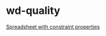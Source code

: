 # wd-quality

[Spreadsheet with constraint properties](https://docs.google.com/spreadsheets/u/1/d/1EueS5dAiGVWa8N1MisgY1i6QE369EOcOieEiDyeAOzk/edit#gid=0)
